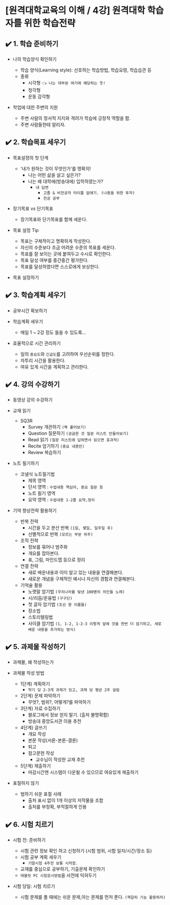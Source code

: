 # [원격대학교육의 이해 / 4강] 원격대학 학습자를 위한 학습전략

## ✔️ 1. 학습 준비하기

- 나의 학습양식 확인하기
  - 학습 양식(Learning style): 선호하는 학습방법, 학습요령, 학습습관 등
  - 종류
    - 시각형 `👈 나는 대부분 여기에 해당하는 듯!`
    - 청각형
    - 운동 감각형

- 학업에 대한 주변의 지원
  - 주변 사람의 정서적 지지와 격려가 학습에 긍정적 역할을 함.
  - 주변 사람들한테 알리자.

## ✔️ 2. 학습목표 세우기

- 목표설정의 첫 단계
  - ‘내가 원하는 것이 무엇인가’를 명확히!
    - 나는 어떤 삶을 살고 싶은가?
    - 나는 왜 대학에(방송대에) 입학하였는가?
      - `내 답변`
        - `고졸 & 비전공자 타이틀 없애기. (나중을 위한 투자)`
        - `전공 공부`
- 장기목표 vs 단기목표
  - 장기목표와 단기목표를 함께 세운다.

- 목표 설정 Tip
  - 목표는 구체적이고 명확하게 작성한다.
  - 자신의 수준보다 조금 어려운 수준의 목표를 세운다.
  - 목표를 잘 보이는 곳에 붙여두고 수시로 확인한다.
  - 목표 달성 여부를 중간중간 평가한다.
  - 목표를 달성하였다면 스스로에게 보상한다.

- 목표 설정하기

## ✔️ 3. 학습계획 세우기

- 공부시간 확보하기

- 학습계획 세우기
  - 매일 1 ~ 2강 정도 들을 수 있도록...
  
- 효율적으로 시간 관리하기
  - 일의 `중요도`와 `긴급도`를 고려하여 우선순위를 정한다.
  - 자투리 시간을 활용한다.
  - 여유 있게 시간을 계획하고 관리한다.

## ✔️ 4. 강의 수강하기

- 동영상 강의 수강하기

- 교재 읽기
  - SQ3R
    - Survey 개관하기 `(쭉 훝어보기)`
    - Question 질문하기 `(궁금한 것 질문 리스트 만들어보기)`
    - Read 읽기 `(질문 리스트에 답하면서 읽으면 효과적)`
    - Recite 암기하기 `(중요 내용만)`
    - Review 복습하기
  
- 노트 필기하기
  - 코넬식 노트필기법
    - 제목 영역
    - 단서 영역 : `수업내용 핵심어, 중요 질문 등`
    - 노트 필기 영역
    - 요약 영역 : `수업내용 1-2줄 요약,정리`

- 기억 향상전략 활용하기
  - 반복 전략
    - 시간을 두고 분산 반복 `(1일, 몇일, 일주일 후)`
    - 선별적으로 반복 `(모르는 부분 위주)`
  - 조직 전략
    - 정보를 묶어나 범주화
    - 개요를 잡아본다.
    - 표, 그림, 마인드맵 등으로 정리
  - 연결 전략
    - 새로 배운내용과 이미 알고 있는 내용을 연결해본다.
    - 새로운 개념을 구체적인 예시나 자신의 경험과 연결해본다.
  - 기억술 활용
    - 노랫말 암기법 `(우리나라를 빛낸 100명의 의인들 노래)`
    - 시/리듬/운융법 `(구구단)`
    - 첫 글자 암기법 `(조선 왕 이름들)`
    - 장소법
    - 스토리텔링법
    - 사이클 암기법 `(1, 1-2, 1-2-3 이렇게 앞에 것을 한번 더 암기하고, 새로 배운 내용을 추가하는 방식)`

## ✔️ 5. 과제물 작성하기

- 과제물, 왜 작성하는가

- 과제물 작성 방법
  - 1단계) 계획하기
    - `학기 당 2-3개 과제가 있고, 과제 당 평균 2주 걸림`
  - 2단계) 문제 파악하기
    - 무엇?, 범위?, 어떻게?를 파악하기
  - 3단계) 자료 수집하기
    - 블로그에서 정보 얻지 말기. (출처 불명확함)
    - 방송대 중앙도서관 이용 추천
  - 4단계) 글쓰기
    - 개요 작성
    - 본문 작성(서론-본론-결론)
    - 퇴고
    - 참고문헌 작성
      - 교수님이 작성한 교재 추천
  - 5단계) 제출하기
    - 마감시간엔 시스템이 다운될 수 있으므로 여유있게 제출하기

- 표절하지 않기
  - 범하기 쉬운 표절 사례
    - 출처 표시 없이 1개 이상의 저작물을 조합
    - 출처를 부정확, 부적절하게 인용

## ✔️ 6. 시험 치르기

- 시험 전: 준비하기
  - 시험 관련 정보 확인 하고 신청하기 (시험 범위, 시험 일자/시간/장소 등)
  - 시험 공부 계획 세우기
    - `기말시험 4주전 보통 시작함.`
  - 교재를 중심으로 공부하기, 기출문제 확인하기
  - `태블릿 PC 시험응시방법`을 사전에 익혀두기

- 시험 당일: 시험 치르기
  - 시험 문제를 풀 때에는 쉬운 문제,아는 문제를 먼저 푼다. `(책갈피 기능 활용하자)`